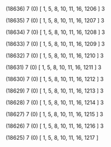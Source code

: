 (18636) 7 (0) [ 1, 5, 8, 10, 11, 16, 1206 ] 3 


(18635) 7 (0) [ 1, 5, 8, 10, 11, 16, 1207 ] 3 


(18634) 7 (0) [ 1, 5, 8, 10, 11, 16, 1208 ] 3 


(18633) 7 (0) [ 1, 5, 8, 10, 11, 16, 1209 ] 3 


(18632) 7 (0) [ 1, 5, 8, 10, 11, 16, 1210 ] 3 


(18631) 7 (0) [ 1, 5, 8, 10, 11, 16, 1211 ] 3 


(18630) 7 (0) [ 1, 5, 8, 10, 11, 16, 1212 ] 3 


(18629) 7 (0) [ 1, 5, 8, 10, 11, 16, 1213 ] 3 


(18628) 7 (0) [ 1, 5, 8, 10, 11, 16, 1214 ] 3 


(18627) 7 (0) [ 1, 5, 8, 10, 11, 16, 1215 ] 3 


(18626) 7 (0) [ 1, 5, 8, 10, 11, 16, 1216 ] 3 


(18625) 7 (0) [ 1, 5, 8, 10, 11, 16, 1217 ]  

